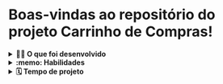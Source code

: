 # Boas-vindas ao repositório do projeto Carrinho de Compras!

<details>
  <summary><strong>👨‍💻 O que foi desenvolvido</strong></summary><br />

  - Nesse projeto consumimos dados diretamente de uma API do Mercado Livre assim como a aplicação do desenvolvimento com TDD. 
 </details>

<details>
  <summary><strong>:memo: Habilidades</strong></summary><br />

  Neste projeto, fui capaz de:

  * Criar uma listagem de produtos através da API do Mercado Livre;

  * Elaborar uma função que permitisse ao usuário adicionar o produto ao carrinho de compras;

  * Remova o item do carrinho de compras ao clicar nele;

  * Carregar o carrinho de compras ao iniciar a página salvando os itens no localStorage;
  
  * ~~Calcular o valor total dos itens do carrinho de compra de forma assíncrona~~ *(Não realizado)*;
  
  * Limpar o carrinho de compras;
  
  * ~~Adicionar um texto de `carregando` durante uma requisição à API~~ *(Não realizado)*;
   
  * Desenvolvimento de testes, cobrindo 100% da aplicação total;

</details>

<details>
  <summary><strong>🗓 Tempo de projeto</strong></summary><br />
  
  * Este projeto foi individual;
  * Foram necessários `5` dias dedicados ao projeto;

</details>
